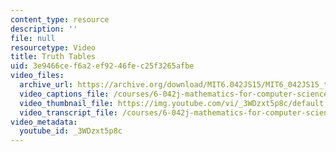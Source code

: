 ```yaml
---
content_type: resource
description: ''
file: null
resourcetype: Video
title: Truth Tables
uid: 3e9466ce-f6a2-ef92-46fe-c25f3265afbe
video_files:
  archive_url: https://archive.org/download/MIT6.042JS15/MIT6_042JS15_truth_tables_ipod.mp4
  video_captions_file: /courses/6-042j-mathematics-for-computer-science-spring-2015/a9137e4e713856c6bb8eb2740feb70a7_3WDzxt5p8c.vtt
  video_thumbnail_file: https://img.youtube.com/vi/_3WDzxt5p8c/default.jpg
  video_transcript_file: /courses/6-042j-mathematics-for-computer-science-spring-2015/cfe7a2ccc2589d78ec370b2b6038492d_3WDzxt5p8c.pdf
video_metadata:
  youtube_id: _3WDzxt5p8c
---
```

